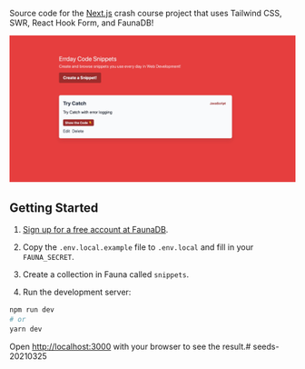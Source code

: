 Source code for the [Next.js](https://nextjs.org/) crash course project that uses Tailwind CSS, SWR, React Hook Form, and FaunaDB!

![Working Demo](./images/cover.jpg)

## Getting Started

1. [Sign up for a free account at FaunaDB](http://bit.ly/jqqfauna).

2. Copy the `.env.local.example` file to `.env.local` and fill in your `FAUNA_SECRET`.

3. Create a collection in Fauna called `snippets`.

4. Run the development server:

```bash
npm run dev
# or
yarn dev
```

Open [http://localhost:3000](http://localhost:3000) with your browser to see the result.# seeds-20210325
